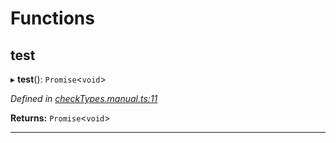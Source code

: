 

# Functions

<a id="test"></a>

##  test

▸ **test**(): `Promise`<`void`>

*Defined in [checkTypes.manual.ts:11](https://github.com/polkadot-js/api/blob/f8bd74e/packages/api/src/checkTypes.manual.ts#L11)*

**Returns:** `Promise`<`void`>

___

